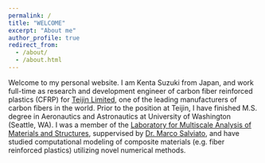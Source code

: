 ```yaml
---
permalink: /
title: "WELCOME"
excerpt: "About me"
author_profile: true
redirect_from: 
  - /about/
  - /about.html
---
```


Welcome to my personal website. I am Kenta Suzuki from Japan, and work full-time as research and development engineer of carbon fiber reinforced plastics (CFRP) for [Teijin Limited](https://www.teijincarbon.com/), one of the leading manufacturers of carbon fibers in the world. Prior to the position at Teijin, I have finished M.S. degree in Aeronautics and Astronautics at University of Washington (Seattle, WA). I was a member of the [Laboratory for Multiscale Analysis of Materials and Structures](http://mamslab.com/), suppervised by [Dr. Marco Salviato](https://www.aa.washington.edu/facultyfinder/marco-salviato), and have studied computational modeling of composite materials (e.g. fiber reinforced plastics) utilizing novel numerical methods.
